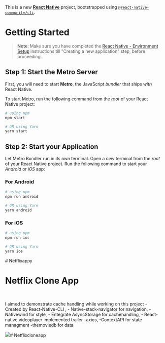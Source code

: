 This is a new [**React Native**](https://reactnative.dev) project, bootstrapped using [`@react-native-community/cli`](https://github.com/react-native-community/cli).

# Getting Started

>**Note**: Make sure you have completed the [React Native - Environment Setup](https://reactnative.dev/docs/environment-setup) instructions till "Creating a new application" step, before proceeding.

## Step 1: Start the Metro Server

First, you will need to start **Metro**, the JavaScript _bundler_ that ships _with_ React Native.

To start Metro, run the following command from the _root_ of your React Native project:

```bash
# using npm
npm start

# OR using Yarn
yarn start
```

## Step 2: Start your Application

Let Metro Bundler run in its _own_ terminal. Open a _new_ terminal from the _root_ of your React Native project. Run the following command to start your _Android_ or _iOS_ app:

### For Android

```bash
# using npm
npm run android

# OR using Yarn
yarn android
```

### For iOS

```bash
# using npm
npm run ios

# OR using Yarn
yarn ios
```


 # Netflixappy


<h1> Netflix Clone App </h1> <br/>

<p>I aimed to demonstrate cache handling while working on this project
- Created by React-Native-CLI ,
- Native-stack-navigator for navigation,
- Nativewind for style,
- Entegrate AsyncStorage for cachehandling,
- React-native videoplayer implemented trailer
-axios,
-ContextAPI for state managment
-themoviedb for data
</p>

![](./src/assets/images/netflix.gif)# Netflixcloneapp
